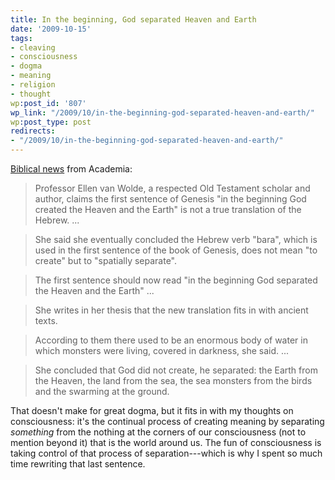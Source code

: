 ```yaml
---
title: In the beginning, God separated Heaven and Earth
date: '2009-10-15'
tags:
- cleaving
- consciousness
- dogma
- meaning
- religion
- thought
wp:post_id: '807'
wp_link: "/2009/10/in-the-beginning-god-separated-heaven-and-earth/"
wp:post_type: post
redirects:
- "/2009/10/in-the-beginning-god-separated-heaven-and-earth/"
---
```


[Biblical news](http://www.telegraph.co.uk/news/newstopics/religion/6274502/God-is-not-the-Creator-claims-academic.html) from Academia:

> Professor Ellen van Wolde, a respected Old Testament scholar and author, claims the first sentence of Genesis "in the beginning God created the Heaven and the Earth" is not a true translation of the Hebrew. ...

>

> She said she eventually concluded the Hebrew verb "bara", which is used in the first sentence of the book of Genesis, does not mean "to create" but to "spatially separate".

>

> The first sentence should now read "in the beginning God separated the Heaven and the Earth" ...

>

> She writes in her thesis that the new translation fits in with ancient texts.

>

> According to them there used to be an enormous body of water in which monsters were living, covered in darkness, she said. ...

>

> She concluded that God did not create, he separated: the Earth from the Heaven, the land from the sea, the sea monsters from the birds and the swarming at the ground.

That doesn't make for great dogma, but it fits in with my thoughts on consciousness: it's the continual process of creating meaning by separating _something_ from the nothing at the corners of our consciousness (not to mention beyond it) that is the world around us. The fun of consciousness is taking control of that process of separation---which is why I spent so much time rewriting that last sentence.
